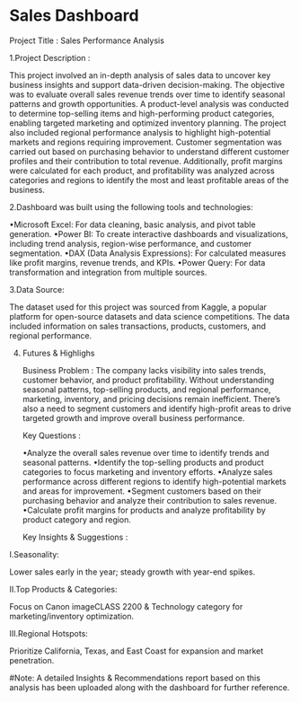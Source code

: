 # Sales Dashboard


Project Title : Sales Performance Analysis

1.Project Description : 

This project involved an in-depth analysis of sales data to uncover key business insights and support data-driven decision-making. The objective was to evaluate overall sales revenue trends over time to identify seasonal patterns and growth opportunities. A product-level analysis was conducted to determine top-selling items and high-performing product categories, enabling targeted marketing and optimized inventory planning.
The project also included regional performance analysis to highlight high-potential markets and regions requiring improvement. Customer segmentation was carried out based on purchasing behavior to understand different customer profiles and their contribution to total revenue. Additionally, profit margins were calculated for each product, and profitability was analyzed across categories and regions to identify the most and least profitable areas of the business.

2.Dashboard was built using the following tools and technologies:

•Microsoft Excel: For data cleaning, basic analysis, and pivot table generation.
•Power BI: To create interactive dashboards and visualizations, including trend analysis, region-wise performance, and customer segmentation.
•DAX (Data Analysis Expressions): For calculated measures like profit margins, revenue trends, and KPIs.
•Power Query: For data transformation and integration from multiple sources.

3.Data Source:

The dataset used for this project was sourced from Kaggle, a popular platform for open-source datasets and data science competitions. The data included information on sales transactions, products, customers, and regional performance.

4. Futures & Highlighs

   Business Problem :
   The company lacks visibility into sales trends, customer behavior, and product profitability. Without understanding seasonal patterns, top-selling products, and regional performance, marketing, inventory, and     pricing decisions remain inefficient. There’s also a need to segment customers and identify high-profit areas to drive targeted growth and improve overall business performance.

   Key Questions :

   •Analyze the overall sales revenue over time to identify trends and seasonal patterns.
   •Identify the top-selling products and product categories to focus marketing and inventory efforts.
   •Analyze sales performance across different regions to identify high-potential markets and areas for improvement.
   •Segment customers based on their purchasing behavior and analyze their contribution to sales revenue.
   •Calculate profit margins for products and analyze profitability by product category and region.

   Key Insights & Suggestions :

 Ⅰ.Seasonality:

  Lower sales early in the year; steady growth with year-end spikes.

 Ⅱ.Top Products & Categories:

  Focus on Canon imageCLASS 2200 & Technology category for marketing/inventory optimization.

 Ⅲ.Regional Hotspots:
        
  Prioritize California, Texas, and East Coast for expansion and market penetration.

  #Note: A detailed Insights & Recommendations report based on this analysis has been uploaded along with the dashboard for further reference.

